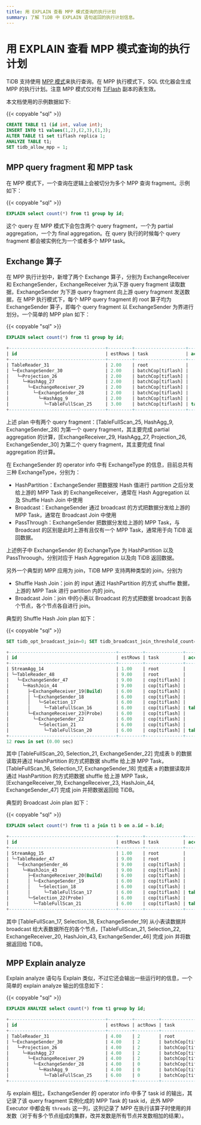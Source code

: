 ```yaml
---
title: 用 EXPLAIN 查看 MPP 模式查询的执行计划
summary: 了解 TiDB 中 EXPLAIN 语句返回的执行计划信息。
---
```


# 用 EXPLAIN 查看 MPP 模式查询的执行计划

TiDB 支持使用 [MPP 模式](/tiflash/use-tiflash.md#使用-mpp-模式)来执行查询。在 MPP 执行模式下，SQL 优化器会生成 MPP 的执行计划。注意 MPP 模式仅对有 [TiFlash](/tiflash/tiflash-overview.md) 副本的表生效。

本文档使用的示例数据如下:

{{< copyable "sql" >}}

```sql
CREATE TABLE t1 (id int, value int);
INSERT INTO t1 values(1,2),(2,3),(1,3);
ALTER TABLE t1 set tiflash replica 1;
ANALYZE TABLE t1;
SET tidb_allow_mpp = 1;
```

## MPP query fragment 和 MPP task

在 MPP 模式下，一个查询在逻辑上会被切分为多个 MPP 查询 fragment。示例如下：

{{< copyable "sql" >}}

```sql
EXPLAIN select count(*) from t1 group by id;
```

这个 query 在 MPP 模式下会包含两个 query fragment，一个为 partial aggregation，一个为 final aggregation。在 query 执行的时候每个 query fragment 都会被实例化为一个或者多个 MPP task。

## Exchange 算子

在 MPP 执行计划中，新增了两个 Exchange 算子，分别为 ExchangeReceiver 和 ExchangeSender，ExchangeReceiver 为从下游 query fragment 读取数据，ExchangeSender 为下游 query fragment 向上游 query fragment 发送数据，在 MPP 执行模式下，每个 MPP query fragment 的 root 算子均为 ExchangeSender 算子，即每个 query fragment 以 ExchangeSender 为界进行划分。一个简单的 MPP plan 如下：

{{< copyable "sql" >}}

```sql
EXPLAIN select count(*) from t1 group by id;
```

```sql
+------------------------------------+---------+-------------------+---------------+----------------------------------------------------+
| id                                 | estRows | task              | access object | operator info                                      |
+------------------------------------+---------+-------------------+---------------+----------------------------------------------------+
| TableReader_31                     | 2.00    | root              |               | data:ExchangeSender_30                             |
| └─ExchangeSender_30                | 2.00    | batchCop[tiflash] |               | ExchangeType: PassThrough                          |
|   └─Projection_26                  | 2.00    | batchCop[tiflash] |               | Column#4                                           |
|     └─HashAgg_27                   | 2.00    | batchCop[tiflash] |               | group by:test.t1.id, funcs:sum(Column#7)->Column#4 |
|       └─ExchangeReceiver_29        | 2.00    | batchCop[tiflash] |               |                                                    |
|         └─ExchangeSender_28        | 2.00    | batchCop[tiflash] |               | ExchangeType: HashPartition, Hash Cols: test.t1.id |
|           └─HashAgg_9              | 2.00    | batchCop[tiflash] |               | group by:test.t1.id, funcs:count(1)->Column#7      |
|             └─TableFullScan_25     | 3.00    | batchCop[tiflash] | table:t1      | keep order:false                                   |
+------------------------------------+---------+-------------------+---------------+----------------------------------------------------+
```

上述 plan 中有两个 query fragment：[TableFullScan_25, HashAgg_9, ExchangeSender_28] 为第一个 query fragment，其主要完成 partial aggregation 的计算，[ExchangeReceiver_29, HashAgg_27, Projection_26, ExchangeSender_30] 为第二个 query fragment，其主要完成 final aggregation 的计算。

在 ExchangeSender 的 operator info 中有 ExchangeType 的信息，目前总共有三种 ExchangeType，分别为：

* HashPartition：ExchangeSender 把数据按 Hash 值进行 partition 之后分发给上游的 MPP Task 的 ExchangeReceiver，通常在 Hash Aggregation 以及 Shuffle Hash Join 中使用
* Broadcast：ExchangeSender 通过 broadcast 的方式把数据分发给上游的 MPP Task，通常在 Broadcast Join 中使用
* PassThrough：ExchangeSender 把数据分发给上游的 MPP Task，与 Broadcast 的区别是此时上游有且仅有一个 MPP Task，通常用于向 TiDB 返回数据。

上述例子中 ExchangeSender 的 ExchangeType 为 HashPartition 以及 PassThroough，分别对应于 Hash Aggregation 以及向 TiDB 返回数据。

另外一个典型的 MPP 应用为 join，TiDB MPP 支持两种类型的 join，分别为 

* Shuffle Hash Join：join 的 input 通过 HashPartition 的方式 shuffle 数据，上游的 MPP Task 进行 partition 内的 join。 
* Broadcast Join：join 中的小表以 Broadcast 的方式把数据 broadcast 到各个节点，各个节点各自进行 join。

典型的 Shuffle Hash Join plan 如下：

{{< copyable "sql" >}}

```sql
SET tidb_opt_broadcast_join=0; SET tidb_broadcast_join_threshold_count=0; SET tidb_broadcast_join_threshold_size=0; EXPLAIN select count(*) from t1 a join t1 b on a.id = b.id;
```

```sql
+----------------------------------------+---------+--------------+---------------+----------------------------------------------------+
| id                                     | estRows | task         | access object | operator info                                      |
+----------------------------------------+---------+--------------+---------------+----------------------------------------------------+
| StreamAgg_14                           | 1.00    | root         |               | funcs:count(1)->Column#7                           |
| └─TableReader_48                       | 9.00    | root         |               | data:ExchangeSender_47                             |
|   └─ExchangeSender_47                  | 9.00    | cop[tiflash] |               | ExchangeType: PassThrough                          |
|     └─HashJoin_44                      | 9.00    | cop[tiflash] |               | inner join, equal:[eq(test.t1.id, test.t1.id)]     |
|       ├─ExchangeReceiver_19(Build)     | 6.00    | cop[tiflash] |               |                                                    |
|       │ └─ExchangeSender_18            | 6.00    | cop[tiflash] |               | ExchangeType: HashPartition, Hash Cols: test.t1.id |
|       │   └─Selection_17               | 6.00    | cop[tiflash] |               | not(isnull(test.t1.id))                            |
|       │     └─TableFullScan_16         | 6.00    | cop[tiflash] | table:a       | keep order:false                                   |
|       └─ExchangeReceiver_23(Probe)     | 6.00    | cop[tiflash] |               |                                                    |
|         └─ExchangeSender_22            | 6.00    | cop[tiflash] |               | ExchangeType: HashPartition, Hash Cols: test.t1.id |
|           └─Selection_21               | 6.00    | cop[tiflash] |               | not(isnull(test.t1.id))                            |
|             └─TableFullScan_20         | 6.00    | cop[tiflash] | table:b       | keep order:false                                   |
+----------------------------------------+---------+--------------+---------------+----------------------------------------------------+
12 rows in set (0.00 sec)
```

其中 [TableFullScan_20, Selection_21, ExchangeSender_22] 完成表 b 的数据读取并通过 HashPartition 的方式把数据 shuffle 给上游 MPP Task，[TableFullScan_16, Selection_17, ExchangeSender_18] 完成表 a 的数据读取并通过 HashPartition 的方式把数据 shuffle 给上游 MPP Task，[ExchangeReceiver_19, ExchangeReceiver_23, HashJoin_44, ExchangeSender_47] 完成 join 并把数据返回给 TiDB。

典型的 Broadcast Join plan 如下：

{{< copyable "sql" >}}

```sql
EXPLAIN select count(*) from t1 a join t1 b on a.id = b.id;
```

```sql
+----------------------------------------+---------+--------------+---------------+------------------------------------------------+
| id                                     | estRows | task         | access object | operator info                                  |
+----------------------------------------+---------+--------------+---------------+------------------------------------------------+
| StreamAgg_15                           | 1.00    | root         |               | funcs:count(1)->Column#7                       |
| └─TableReader_47                       | 9.00    | root         |               | data:ExchangeSender_46                         |
|   └─ExchangeSender_46                  | 9.00    | cop[tiflash] |               | ExchangeType: PassThrough                      |
|     └─HashJoin_43                      | 9.00    | cop[tiflash] |               | inner join, equal:[eq(test.t1.id, test.t1.id)] |
|       ├─ExchangeReceiver_20(Build)     | 6.00    | cop[tiflash] |               |                                                |
|       │ └─ExchangeSender_19            | 6.00    | cop[tiflash] |               | ExchangeType: Broadcast                        |
|       │   └─Selection_18               | 6.00    | cop[tiflash] |               | not(isnull(test.t1.id))                        |
|       │     └─TableFullScan_17         | 6.00    | cop[tiflash] | table:a       | keep order:false                               |
|       └─Selection_22(Probe)            | 6.00    | cop[tiflash] |               | not(isnull(test.t1.id))                        |
|         └─TableFullScan_21             | 6.00    | cop[tiflash] | table:b       | keep order:false                               |
+----------------------------------------+---------+--------------+---------------+------------------------------------------------+
```

其中 [TableFullScan_17, Selection_18, ExchangeSender_19] 从小表读数据并 broadcast 给大表数据所在的各个节点，[TableFullScan_21, Selection_22, ExchangeReceiver_20, HashJoin_43, ExchangeSender_46] 完成 join 并将数据返回给 TiDB。

## MPP Explain analyze

Explain analyze 语句与 Explain 类似，不过它还会输出一些运行时的信息，一个简单的 explain analyze 输出的信息如下：

{{< copyable "sql" >}}

```sql
EXPLAIN ANALYZE select count(*) from t1 group by id;
```

```sql
+------------------------------------+---------+---------+-------------------+---------------+---------------------------------------------------------------------------------------------+----------------------------------------------------------------+--------+------+
| id                                 | estRows | actRows | task              | access object | execution info                                                                              | operator info                                                  | memory | disk |
+------------------------------------+---------+---------+-------------------+---------------+---------------------------------------------------------------------------------------------+----------------------------------------------------------------+--------+------+
| TableReader_31                     | 4.00    | 2       | root              |               | time:44.5ms, loops:2, cop_task: {num: 1, max: 0s, proc_keys: 0, copr_cache_hit_ratio: 0.00} | data:ExchangeSender_30                                         | N/A    | N/A  |
| └─ExchangeSender_30                | 4.00    | 2       | batchCop[tiflash] |               | tiflash_task:{time:16.5ms, loops:1, threads:1}                                              | ExchangeType: PassThrough, tasks: [2, 3, 4]                    | N/A    | N/A  |
|   └─Projection_26                  | 4.00    | 2       | batchCop[tiflash] |               | tiflash_task:{time:16.5ms, loops:1, threads:1}                                              | Column#4                                                       | N/A    | N/A  |
|     └─HashAgg_27                   | 4.00    | 2       | batchCop[tiflash] |               | tiflash_task:{time:16.5ms, loops:1, threads:1}                                              | group by:test.t1.id, funcs:sum(Column#7)->Column#4             | N/A    | N/A  |
|       └─ExchangeReceiver_29        | 4.00    | 2       | batchCop[tiflash] |               | tiflash_task:{time:14.5ms, loops:1, threads:20}                                             |                                                                | N/A    | N/A  |
|         └─ExchangeSender_28        | 4.00    | 0       | batchCop[tiflash] |               | tiflash_task:{time:9.49ms, loops:0, threads:0}                                              | ExchangeType: HashPartition, Hash Cols: test.t1.id, tasks: [1] | N/A    | N/A  |
|           └─HashAgg_9              | 4.00    | 0       | batchCop[tiflash] |               | tiflash_task:{time:9.49ms, loops:0, threads:0}                                              | group by:test.t1.id, funcs:count(1)->Column#7                  | N/A    | N/A  |
|             └─TableFullScan_25     | 6.00    | 0       | batchCop[tiflash] | table:t1      | tiflash_task:{time:9.49ms, loops:0, threads:0}                                              | keep order:false                                               | N/A    | N/A  |
+------------------------------------+---------+---------+-------------------+---------------+---------------------------------------------------------------------------------------------+----------------------------------------------------------------+--------+------+
```

与 explain 相比，ExchangeSender 的 operator info 中多了 task id 的输出，其记录了该 query fragment 实例化成的 MPP Task 的 task id，此外 MPP Executor 中都会有 `threads` 这一列，这列记录了 MPP 在执行该算子时使用的并发数（对于有多个节点组成的集群，改并发数是所有节点并发数相加的结果）。
